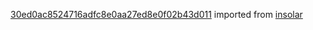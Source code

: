 [30ed0ac8524716adfc8e0aa27ed8e0f02b43d011](https://github.com/insolar/insolar/commit/30ed0ac8524716adfc8e0aa27ed8e0f02b43d011) imported from [insolar](https://github.com/insolar/insolar)
